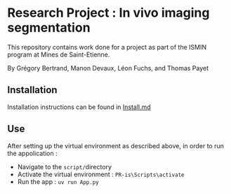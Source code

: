 # Research Project : In vivo imaging segmentation

This repository contains work done for a project as part of the ISMIN program at Mines de Saint-Etienne.

By Grégory Bertrand, Manon Devaux, Léon Fuchs, and Thomas Payet

## Installation

Installation instructions can be found in [Install.md](./Docs/Install.md)

## Use

After setting up the virtual environment as described above, in order to run the appolication :
* Navigate to the ```script/```directory
* Activate the virtual environment : ```PR-is\Scripts\activate```
* Run the app : ```uv run App.py```
